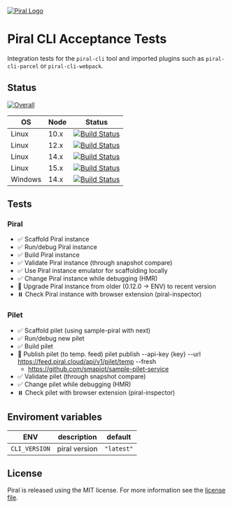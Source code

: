 [![Piral Logo](https://github.com/smapiot/piral/raw/master/docs/assets/logo.png)](https://piral.io)

# Piral CLI Acceptance Tests

Integration tests for the `piral-cli` tool and imported plugins such as `piral-cli-parcel` or `piral-cli-webpack`.

## Status

[![Overall](https://smapiot.visualstudio.com/piral-pipelines/_apis/build/status/smapiot.piral-cli-integration-tests?branchName=master)](https://smapiot.visualstudio.com/piral-pipelines/_build/latest?definitionId=46&branchName=master)

| OS      | Node | Status                                                                                                                                                                                                                                                                                         |
| ------- | ---- | ---------------------------------------------------------------------------------------------------------------------------------------------------------------------------------------------------------------------------------------------------------------------------------------------- |
| Linux   | 10.x | [![Build Status](https://smapiot.visualstudio.com/piral-pipelines/_apis/build/status/smapiot.piral-cli-integration-tests?branchName=master&jobName=Job&configuration=Job%20linux_node_10)](https://smapiot.visualstudio.com/piral-pipelines/_build/latest?definitionId=46&branchName=master)   |
| Linux   | 12.x | [![Build Status](https://smapiot.visualstudio.com/piral-pipelines/_apis/build/status/smapiot.piral-cli-integration-tests?branchName=master&jobName=Job&configuration=Job%20linux_node_12)](https://smapiot.visualstudio.com/piral-pipelines/_build/latest?definitionId=46&branchName=master)   |
| Linux   | 14.x | [![Build Status](https://smapiot.visualstudio.com/piral-pipelines/_apis/build/status/smapiot.piral-cli-integration-tests?branchName=master&jobName=Job&configuration=Job%20linux_node_14)](https://smapiot.visualstudio.com/piral-pipelines/_build/latest?definitionId=46&branchName=master)   |
| Linux   | 15.x | [![Build Status](https://smapiot.visualstudio.com/piral-pipelines/_apis/build/status/smapiot.piral-cli-integration-tests?branchName=master&jobName=Job&configuration=Job%20linux_node_15)](https://smapiot.visualstudio.com/piral-pipelines/_build/latest?definitionId=46&branchName=master)   |
| Windows | 14.x | [![Build Status](https://smapiot.visualstudio.com/piral-pipelines/_apis/build/status/smapiot.piral-cli-integration-tests?branchName=master&jobName=Job&configuration=Job%20windows_node_14)](https://smapiot.visualstudio.com/piral-pipelines/_build/latest?definitionId=46&branchName=master) |

## Tests

### Piral

-   ✅ Scaffold Piral instance
-   ✅ Run/debug Piral instance
-   ✅ Build Piral instance
-   ✅ Validate Piral instance (through snapshot compare)
-   ✅ Use Piral instance emulator for scaffolding locally
-   ✅ Change Piral instance while debugging (HMR)
-   🔲 Upgrade Piral instance from older (0.12.0 -> ENV) to recent version
-   ⏸️ Check Piral instance with browser extension (piral-inspector)

### Pilet

-   ✅ Scaffold pilet (using sample-piral with next)
-   ✅ Run/debug new pilet
-   ✅ Build pilet
-   🔲 Publish pilet (to temp. feed) pilet publish --api-key {key} --url https://feed.piral.cloud/api/v1/pilet/temp --fresh
    -   https://github.com/smapiot/sample-pilet-service
-   ✅ Validate pilet (through snapshot compare)
-   ✅ Change pilet while debugging (HMR)
-   ⏸️ Check pilet with browser extension (piral-inspector)

## Enviroment variables

| ENV           | description   | default    |
| ------------- | ------------- | ---------- |
| `CLI_VERSION` | piral version | `"latest"` |

## License

Piral is released using the MIT license. For more information see the [license file](./LICENSE).
